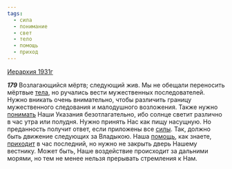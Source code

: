 ```yaml
---
tags:
  - сила
  - понимание
  - свет
  - тело
  - помощь
  - приход
---
```


[Иерархия 1931г](https://127.0.0.1:4002/agni/1931)

___179___
Возлагающийся мёртв; следующий жив. Мы не обещали переносить мёртвые [тела](../../../tags/#тело), но ручались вести мужественных последователей. Нужно вникать очень внимательно, чтобы различить границу мужественного следования и малодушного возложения. Также нужно [понимать](../../../tags/#понимание) Наши Указания безотлагательно, ибо солнце светит различно в час утра или полудня. Нужно принять Нас как пищу насущную. Но преданность получит ответ, если приложены все [силы](../../../tags/#сила). Так, должно быть движение следующих за Владыкою. Наша [помощь](../../../tags/#помощь), как знаете, [приходит](../../../tags/#приход) в час последний, но нужно не закрыть дверь Нашему вестнику. Может быть, Наше воздействие происходит за дальними морями, но тем не менее нельзя прерывать стремления к Нам.   

